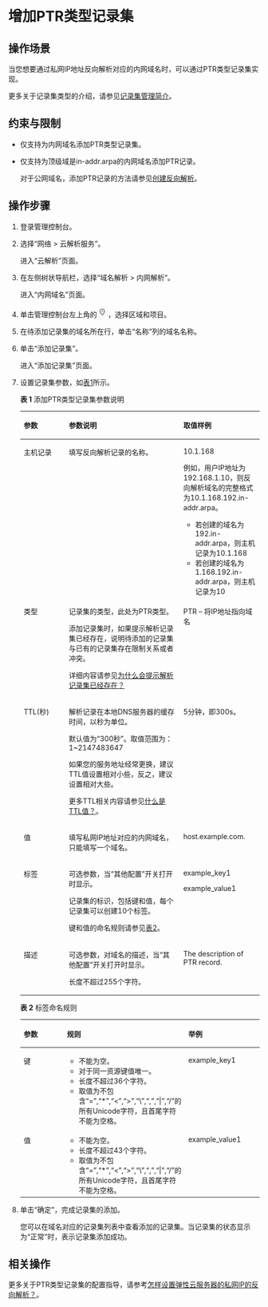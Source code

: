 # 增加PTR类型记录集<a name="dns_usermanual_0015"></a>

## 操作场景<a name="section187281084528"></a>

当您想要通过私网IP地址反向解析对应的内网域名时，可以通过PTR类型记录集实现。

更多关于记录集类型的介绍，请参见[记录集管理简介](记录集管理简介.md)。

## 约束与限制<a name="section10284161715528"></a>

-   仅支持为内网域名添加PTR类型记录集。
-   仅支持为顶级域是in-addr.arpa的内网域名添加PTR记录。

    对于公网域名，添加PTR记录的方法请参见[创建反向解析](创建反向解析.md)。


## 操作步骤<a name="section46571720104919"></a>

1.  登录管理控制台。
2.  选择“网络 \> 云解析服务”。

    进入“云解析”页面。

3.  在左侧树状导航栏，选择“域名解析 \> 内网解析”。

    进入“内网域名”页面。

4.  单击管理控制台左上角的![](figures/icon-region.png)，选择区域和项目。
5.  在待添加记录集的域名所在行，单击“名称”列的域名名称。
6.  单击“添加记录集”。

    进入“添加记录集”页面。


1.  设置记录集参数，如[表1](#table6260239895544)所示。

    **表 1**  添加PTR类型记录集参数说明

    <a name="table6260239895544"></a>
    <table><thead align="left"><tr id="row897191795544"><th class="cellrowborder" valign="top" width="18.86%" id="mcps1.2.4.1.1"><p id="p5563669295544"><a name="p5563669295544"></a><a name="p5563669295544"></a>参数</p>
    </th>
    <th class="cellrowborder" valign="top" width="47.81%" id="mcps1.2.4.1.2"><p id="p1027823295544"><a name="p1027823295544"></a><a name="p1027823295544"></a>参数说明</p>
    </th>
    <th class="cellrowborder" valign="top" width="33.33%" id="mcps1.2.4.1.3"><p id="p2723046495544"><a name="p2723046495544"></a><a name="p2723046495544"></a>取值样例</p>
    </th>
    </tr>
    </thead>
    <tbody><tr id="row5818398995544"><td class="cellrowborder" valign="top" width="18.86%" headers="mcps1.2.4.1.1 "><p id="p1528265495544"><a name="p1528265495544"></a><a name="p1528265495544"></a>主机记录</p>
    </td>
    <td class="cellrowborder" valign="top" width="47.81%" headers="mcps1.2.4.1.2 "><p id="p2993546095544"><a name="p2993546095544"></a><a name="p2993546095544"></a>填写反向解析记录的名称。</p>
    </td>
    <td class="cellrowborder" valign="top" width="33.33%" headers="mcps1.2.4.1.3 "><p id="p1150727695544"><a name="p1150727695544"></a><a name="p1150727695544"></a>10.1.168</p>
    <p id="p3645662495544"><a name="p3645662495544"></a><a name="p3645662495544"></a>例如，用户IP地址为192.168.1.10，则反向解析域名的完整格式为10.1.168.192.in-addr.arpa。</p>
    <a name="ul772510438411"></a><a name="ul772510438411"></a><ul id="ul772510438411"><li>若创建的域名为192.in-addr.arpa，则主机记录为10.1.168</li><li>若创建的域名为1.168.192.in-addr.arpa，则主机记录为10</li></ul>
    </td>
    </tr>
    <tr id="row5967416095544"><td class="cellrowborder" valign="top" width="18.86%" headers="mcps1.2.4.1.1 "><p id="p176882195544"><a name="p176882195544"></a><a name="p176882195544"></a>类型</p>
    </td>
    <td class="cellrowborder" valign="top" width="47.81%" headers="mcps1.2.4.1.2 "><p id="p905683595544"><a name="p905683595544"></a><a name="p905683595544"></a>记录集的类型，此处为PTR类型。</p>
    <p id="p8911154710176"><a name="p8911154710176"></a><a name="p8911154710176"></a>添加记录集时，如果提示解析记录集已经存在，说明待添加的记录集与已有的记录集存在限制关系或者冲突。</p>
    <p id="p091321341812"><a name="p091321341812"></a><a name="p091321341812"></a>详细内容请参见<a href="https://support.huaweicloud.com/dns_faq/dns_faq_016.html" target="_blank" rel="noopener noreferrer">为什么会提示解析记录集已经存在？</a></p>
    </td>
    <td class="cellrowborder" valign="top" width="33.33%" headers="mcps1.2.4.1.3 "><p id="p17976737164517"><a name="p17976737164517"></a><a name="p17976737164517"></a>PTR – 将IP地址指向域名</p>
    </td>
    </tr>
    <tr id="row2576416995544"><td class="cellrowborder" valign="top" width="18.86%" headers="mcps1.2.4.1.1 "><p id="p652296395544"><a name="p652296395544"></a><a name="p652296395544"></a>TTL(秒)</p>
    </td>
    <td class="cellrowborder" valign="top" width="47.81%" headers="mcps1.2.4.1.2 "><p id="p5888275712739"><a name="p5888275712739"></a><a name="p5888275712739"></a>解析记录在本地DNS服务器的缓存时间，以秒为单位。</p>
    <p id="p103873299529"><a name="p103873299529"></a><a name="p103873299529"></a>默认值为“300秒”。取值范围为：1~2147483647</p>
    <p id="p7737113020523"><a name="p7737113020523"></a><a name="p7737113020523"></a>如果您的服务地址经常更换，建议TTL值设置相对小些，反之，建议设置相对大些。</p>
    <p id="p12104133155216"><a name="p12104133155216"></a><a name="p12104133155216"></a>更多TTL相关内容请参见<a href="https://support.huaweicloud.com/dns_faq/dns_faq_013.html" target="_blank" rel="noopener noreferrer">什么是TTL值？</a>。</p>
    </td>
    <td class="cellrowborder" valign="top" width="33.33%" headers="mcps1.2.4.1.3 "><p id="p477403312739"><a name="p477403312739"></a><a name="p477403312739"></a>5分钟，即300s。</p>
    </td>
    </tr>
    <tr id="row3669394995544"><td class="cellrowborder" valign="top" width="18.86%" headers="mcps1.2.4.1.1 "><p id="p1941991095544"><a name="p1941991095544"></a><a name="p1941991095544"></a>值</p>
    </td>
    <td class="cellrowborder" valign="top" width="47.81%" headers="mcps1.2.4.1.2 "><p id="p2950884795544"><a name="p2950884795544"></a><a name="p2950884795544"></a>填写私网IP地址对应的内网域名，只能填写一个域名。</p>
    </td>
    <td class="cellrowborder" valign="top" width="33.33%" headers="mcps1.2.4.1.3 "><p id="p4833148395544"><a name="p4833148395544"></a><a name="p4833148395544"></a>host.example.com.</p>
    </td>
    </tr>
    <tr id="row257814332309"><td class="cellrowborder" valign="top" width="18.86%" headers="mcps1.2.4.1.1 "><p id="p125271425301"><a name="p125271425301"></a><a name="p125271425301"></a>标签</p>
    </td>
    <td class="cellrowborder" valign="top" width="47.81%" headers="mcps1.2.4.1.2 "><p id="p1414134716167"><a name="p1414134716167"></a><a name="p1414134716167"></a>可选参数，当“其他配置”开关打开时显示。</p>
    <p id="p98832015181812"><a name="p98832015181812"></a><a name="p98832015181812"></a>记录集的标识，包括键和值，每个记录集可以创建10个标签。</p>
    <p id="p1353994283013"><a name="p1353994283013"></a><a name="p1353994283013"></a>键和值的命名规则请参见<a href="#table191971158112315">表2</a>。</p>
    </td>
    <td class="cellrowborder" valign="top" width="33.33%" headers="mcps1.2.4.1.3 "><p id="p165498428308"><a name="p165498428308"></a><a name="p165498428308"></a>example_key1</p>
    <p id="p14553184210305"><a name="p14553184210305"></a><a name="p14553184210305"></a>example_value1</p>
    </td>
    </tr>
    <tr id="row3233016395544"><td class="cellrowborder" valign="top" width="18.86%" headers="mcps1.2.4.1.1 "><p id="p149754295544"><a name="p149754295544"></a><a name="p149754295544"></a>描述</p>
    </td>
    <td class="cellrowborder" valign="top" width="47.81%" headers="mcps1.2.4.1.2 "><p id="p2441229193412"><a name="p2441229193412"></a><a name="p2441229193412"></a>可选参数，对域名的描述，当“其他配置”开关打开时显示。</p>
    <p id="p17140145133253"><a name="p17140145133253"></a><a name="p17140145133253"></a>长度不超过255个字符。</p>
    </td>
    <td class="cellrowborder" valign="top" width="33.33%" headers="mcps1.2.4.1.3 "><p id="p2748282695544"><a name="p2748282695544"></a><a name="p2748282695544"></a>The description of PTR record.</p>
    </td>
    </tr>
    </tbody>
    </table>

    **表 2**  标签命名规则

    <a name="table191971158112315"></a>
    <table><thead align="left"><tr id="dns_usermanual_0007_r4f5fd2fecc60424eb20075f35572eeb0"><th class="cellrowborder" valign="top" width="18.181818181818183%" id="mcps1.2.4.1.1"><p id="dns_usermanual_0007_zh-cn_topic_0035467699_p132908358173"><a name="dns_usermanual_0007_zh-cn_topic_0035467699_p132908358173"></a><a name="dns_usermanual_0007_zh-cn_topic_0035467699_p132908358173"></a>参数</p>
    </th>
    <th class="cellrowborder" valign="top" width="50.505050505050505%" id="mcps1.2.4.1.2"><p id="dns_usermanual_0007_aa34a0c0cbae34a23b63e1882cf4a2c91"><a name="dns_usermanual_0007_aa34a0c0cbae34a23b63e1882cf4a2c91"></a><a name="dns_usermanual_0007_aa34a0c0cbae34a23b63e1882cf4a2c91"></a>规则</p>
    </th>
    <th class="cellrowborder" valign="top" width="31.313131313131315%" id="mcps1.2.4.1.3"><p id="dns_usermanual_0007_aece629313e384a698796b7aff7821561"><a name="dns_usermanual_0007_aece629313e384a698796b7aff7821561"></a><a name="dns_usermanual_0007_aece629313e384a698796b7aff7821561"></a>举例</p>
    </th>
    </tr>
    </thead>
    <tbody><tr id="dns_usermanual_0007_rbb2718429c5141319dde3ac939f97ba9"><td class="cellrowborder" valign="top" width="18.181818181818183%" headers="mcps1.2.4.1.1 "><p id="dns_usermanual_0007_ae8044150f5804b42bd8632ccced6b72a"><a name="dns_usermanual_0007_ae8044150f5804b42bd8632ccced6b72a"></a><a name="dns_usermanual_0007_ae8044150f5804b42bd8632ccced6b72a"></a>键</p>
    </td>
    <td class="cellrowborder" valign="top" width="50.505050505050505%" headers="mcps1.2.4.1.2 "><a name="dns_usermanual_0007_zh-cn_topic_0035467699_ul46253231183"></a><a name="dns_usermanual_0007_zh-cn_topic_0035467699_ul46253231183"></a><ul id="dns_usermanual_0007_zh-cn_topic_0035467699_ul46253231183"><li>不能为空。</li><li>对于同一资源键值唯一。</li><li>长度不超过36个字符。</li><li>取值为不包含“=”,“*”,“&lt;”,“&gt;”,“\”,“,”,“|”,“/”的所有Unicode字符，且首尾字符不能为空格。</li></ul>
    </td>
    <td class="cellrowborder" valign="top" width="31.313131313131315%" headers="mcps1.2.4.1.3 "><p id="dns_usermanual_0007_a6535efd5b28a446992be7db56bdbca33"><a name="dns_usermanual_0007_a6535efd5b28a446992be7db56bdbca33"></a><a name="dns_usermanual_0007_a6535efd5b28a446992be7db56bdbca33"></a>example_key1</p>
    </td>
    </tr>
    <tr id="dns_usermanual_0007_r89eaf5034c26447c8057d051da26301c"><td class="cellrowborder" valign="top" width="18.181818181818183%" headers="mcps1.2.4.1.1 "><p id="dns_usermanual_0007_afc435752da464fffb58242f1410f227f"><a name="dns_usermanual_0007_afc435752da464fffb58242f1410f227f"></a><a name="dns_usermanual_0007_afc435752da464fffb58242f1410f227f"></a>值</p>
    </td>
    <td class="cellrowborder" valign="top" width="50.505050505050505%" headers="mcps1.2.4.1.2 "><a name="dns_usermanual_0007_u388a9174749341a8a916b0093d32bc13"></a><a name="dns_usermanual_0007_u388a9174749341a8a916b0093d32bc13"></a><ul id="dns_usermanual_0007_u388a9174749341a8a916b0093d32bc13"><li>不能为空。</li><li>长度不超过43个字符。</li><li>取值为不包含“=”,“*”,“&lt;”,“&gt;”,“\”,“,”,“|”,“/”的所有Unicode字符，且首尾字符不能为空格。</li></ul>
    </td>
    <td class="cellrowborder" valign="top" width="31.313131313131315%" headers="mcps1.2.4.1.3 "><p id="dns_usermanual_0007_zh-cn_topic_0035467699_p62904352179"><a name="dns_usermanual_0007_zh-cn_topic_0035467699_p62904352179"></a><a name="dns_usermanual_0007_zh-cn_topic_0035467699_p62904352179"></a>example_value1</p>
    </td>
    </tr>
    </tbody>
    </table>

2.  单击“确定”，完成记录集的添加。

    您可以在域名对应的记录集列表中查看添加的记录集。当记录集的状态显示为“正常”时，表示记录集添加成功。


## 相关操作<a name="section18984203717105"></a>

更多关于PTR类型记录集的配置指导，请参考[怎样设置弹性云服务器的私网IP的反向解析？](https://support.huaweicloud.com/dns_faq/dns_faq_031.html)。


